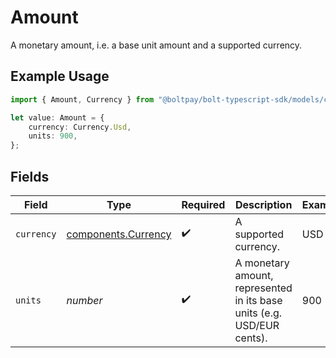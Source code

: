 # Amount

A monetary amount, i.e. a base unit amount and a supported currency.

## Example Usage

```typescript
import { Amount, Currency } from "@boltpay/bolt-typescript-sdk/models/components";

let value: Amount = {
    currency: Currency.Usd,
    units: 900,
};
```

## Fields

| Field                                                                  | Type                                                                   | Required                                                               | Description                                                            | Example                                                                |
| ---------------------------------------------------------------------- | ---------------------------------------------------------------------- | ---------------------------------------------------------------------- | ---------------------------------------------------------------------- | ---------------------------------------------------------------------- |
| `currency`                                                             | [components.Currency](../../models/components/currency.md)             | :heavy_check_mark:                                                     | A supported currency.                                                  | USD                                                                    |
| `units`                                                                | *number*                                                               | :heavy_check_mark:                                                     | A monetary amount, represented in its base units (e.g. USD/EUR cents). | 900                                                                    |